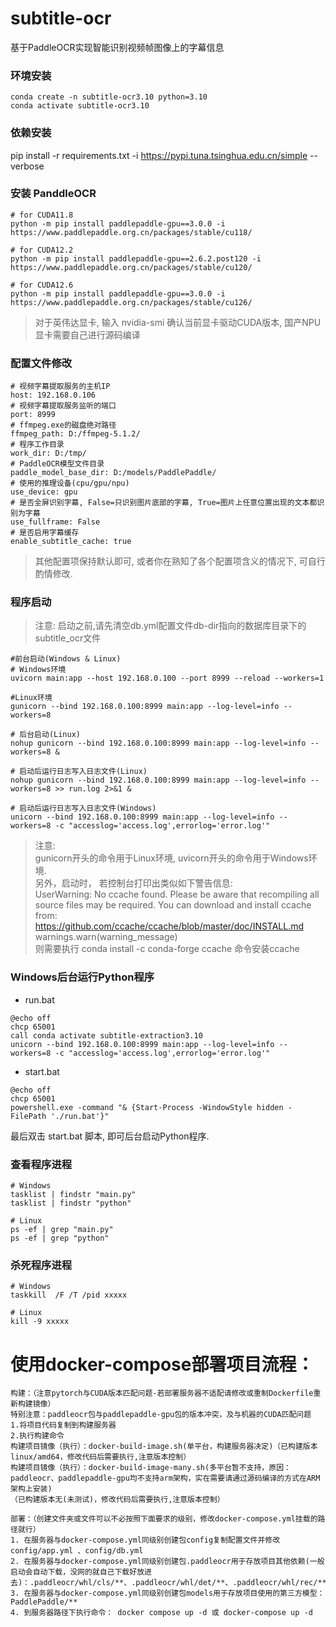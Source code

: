 # subtitle-ocr

基于PaddleOCR实现智能识别视频帧图像上的字幕信息

### 环境安装
~~~shell
conda create -n subtitle-ocr3.10 python=3.10
conda activate subtitle-ocr3.10
~~~

### 依赖安装
pip install -r requirements.txt -i https://pypi.tuna.tsinghua.edu.cn/simple --verbose

### 安装 PanddleOCR
~~~shell
# for CUDA11.8
python -m pip install paddlepaddle-gpu==3.0.0 -i https://www.paddlepaddle.org.cn/packages/stable/cu118/

# for CUDA12.2
python -m pip install paddlepaddle-gpu==2.6.2.post120 -i https://www.paddlepaddle.org.cn/packages/stable/cu120/

# for CUDA12.6
python -m pip install paddlepaddle-gpu==3.0.0 -i https://www.paddlepaddle.org.cn/packages/stable/cu126/
~~~
> 对于英伟达显卡, 输入 nvidia-smi 确认当前显卡驱动CUDA版本, 国产NPU显卡需要自己进行源码编译


### 配置文件修改
  ~~~shell
  # 视频字幕提取服务的主机IP
  host: 192.168.0.106
  # 视频字幕提取服务监听的端口
  port: 8999
  # ffmpeg.exe的磁盘绝对路径
  ffmpeg_path: D:/ffmpeg-5.1.2/
  # 程序工作目录
  work_dir: D:/tmp/
  # PaddleOCR模型文件目录
  paddle_model_base_dir: D:/models/PaddlePaddle/
  # 使用的推理设备(cpu/gpu/npu)
  use_device: gpu
  # 是否全屏识别字幕, False=只识别图片底部的字幕, True=图片上任意位置出现的文本都识别为字幕
  use_fullframe: False
  # 是否启用字幕缓存
  enable_subtitle_cache: true
  ~~~
> 其他配置项保持默认即可, 或者你在熟知了各个配置项含义的情况下, 可自行酌情修改.

### 程序启动
> 注意: 启动之前,请先清空db.yml配置文件db-dir指向的数据库目录下的subtitle_ocr文件
~~~shell
#前台启动(Windows & Linux)
# Windows环境
uvicorn main:app --host 192.168.0.100 --port 8999 --reload --workers=1 

#Linux环境
gunicorn --bind 192.168.0.100:8999 main:app --log-level=info --workers=8 

# 后台启动(Linux)
nohup gunicorn --bind 192.168.0.100:8999 main:app --log-level=info --workers=8 &

# 启动后运行日志写入日志文件(Linux)
nohup gunicorn --bind 192.168.0.100:8999 main:app --log-level=info --workers=8 >> run.log 2>&1 &

# 启动后运行日志写入日志文件(Windows)
unicorn --bind 192.168.0.100:8999 main:app --log-level=info --workers=8 -c "accesslog='access.log',errorlog='error.log'"
~~~
> 注意: <br/> gunicorn开头的命令用于Linux环境, uvicorn开头的命令用于Windows环境.<br/>另外，启动时， 若控制台打印出类似如下警告信息:<br/>UserWarning: No ccache found. Please be aware that recompiling all source files may be required. You can download and install ccache from: https://github.com/ccache/ccache/blob/master/doc/INSTALL.md
  warnings.warn(warning_message)<br/>则需要执行 conda install -c conda-forge ccache 命令安装ccache<br/>

### Windows后台运行Python程序

+ run.bat

~~~shell
@echo off
chcp 65001
call conda activate subtitle-extraction3.10
unicorn --bind 192.168.0.100:8999 main:app --log-level=info --workers=8 -c "accesslog='access.log',errorlog='error.log'"
~~~

+ start.bat

~~~shell
@echo off
chcp 65001
powershell.exe -command "& {Start-Process -WindowStyle hidden -FilePath './run.bat'}"
~~~

最后双击 start.bat 脚本, 即可后台启动Python程序.

### 查看程序进程

~~~shell
# Windows
tasklist | findstr "main.py"
tasklist | findstr "python"

# Linux
ps -ef | grep "main.py"
ps -ef | grep "python"
~~~

### 杀死程序进程

~~~shell
# Windows
taskkill  /F /T /pid xxxxx

# Linux
kill -9 xxxxx
~~~

# 使用docker-compose部署项目流程：
```text
构建：（注意pytorch与CUDA版本匹配问题-若部署服务器不适配请修改或重制Dockerfile重新构建镜像）
特别注意：paddleocr包与paddlepaddle-gpu包的版本冲突，及与机器的CUDA匹配问题
1.将项目代码复制到构建服务器
2.执行构建命令
构建项目镜像（执行）：docker-build-image.sh(单平台，构建服务器决定)（已构建版本linux/amd64，修改代码后需要执行,注意版本控制）
构建项目镜像（执行）：docker-build-image-many.sh(多平台暂不支持，原因：paddleocr、paddlepaddle-gpu均不支持arm架构，实在需要请通过源码编译的方式在ARM架构上安装)
（已构建版本无(未测试)，修改代码后需要执行,注意版本控制）

部署：（创建文件夹或文件可以不必按照下面要求的级别，修改docker-compose.yml挂载的路径就行）
1. 在服务器与docker-compose.yml同级别创建包config复制配置文件并修改config/app.yml 、config/db.yml
2. 在服务器与docker-compose.yml同级别创建包.paddleocr用于存放项目其他依赖(一般启动会自动下载，没网的就自己下载好放进去)：.paddleocr/whl/cls/**、.paddleocr/whl/det/**、.paddleocr/whl/rec/**
3. 在服务器与docker-compose.yml同级别创建包models用于存放项目使用的第三方模型：PaddlePaddle/**
4. 到服务器路径下执行命令： docker compose up -d 或 docker-compose up -d
```